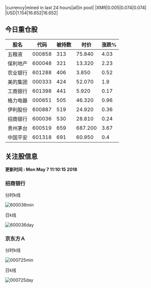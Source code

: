 |currency|mined in last 24 hours|all|in pool|
|XMR|0.005|0.074|0.074|
|USD|1.154|16.652|16.652|

## 今日重仓股 

|股名|代码|被持数|时价|涨跌%|
|---|---|---|---|---|
|五粮液|000858|313|75.840|4.03|
|保利地产|600048|321|13.320|2.23|
|农业银行|601288|406|3.850|0.52|
|美的集团|000333|424|52.070|1.9|
|工商银行|601398|441|5.920|0.17|
|格力电器|000651|505|46.320|0.96|
|伊利股份|600887|519|24.920|0.36|
|招商银行|600036|530|28.810|0.24|
|贵州茅台|600519|659|687.200|3.67|
|中国平安|601318|691|60.950|0.4|

## 关注股信息
**更新时间 : Mon May  7 11:10:15 2018**
### 招商银行 
分时k线

![600036min](http://image.sinajs.cn/newchart/min/n/sh600036.gif)

日k线

![600036day](http://image.sinajs.cn/newchart/daily/n/sh600036.gif)

### 京东方Ａ 
分时k线

![000725min](http://image.sinajs.cn/newchart/min/n/sz000725.gif)

日k线

![000725day](http://image.sinajs.cn/newchart/daily/n/sz000725.gif)
